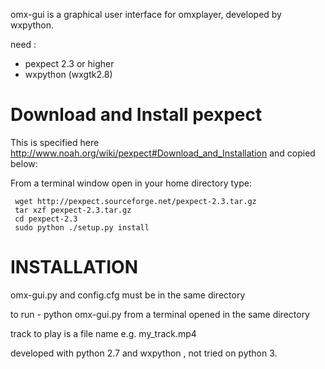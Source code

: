 omx-gui is a graphical user interface for omxplayer, developed by wxpython. 

need :
- pexpect 2.3 or higher
- wxpython (wxgtk2.8) 


Download and Install pexpect
===============================

This is specified here http://www.noah.org/wiki/pexpect#Download_and_Installation and copied below:

From a terminal window open in your home directory type:

     wget http://pexpect.sourceforge.net/pexpect-2.3.tar.gz
     tar xzf pexpect-2.3.tar.gz
     cd pexpect-2.3
     sudo python ./setup.py install


INSTALLATION
============

omx-gui.py and config.cfg must be in the same directory

to run -  python omx-gui.py from a terminal opened in the same directory

track to play is a file name e.g. my_track.mp4

developed with python 2.7 and wxpython , not tried on python 3.
